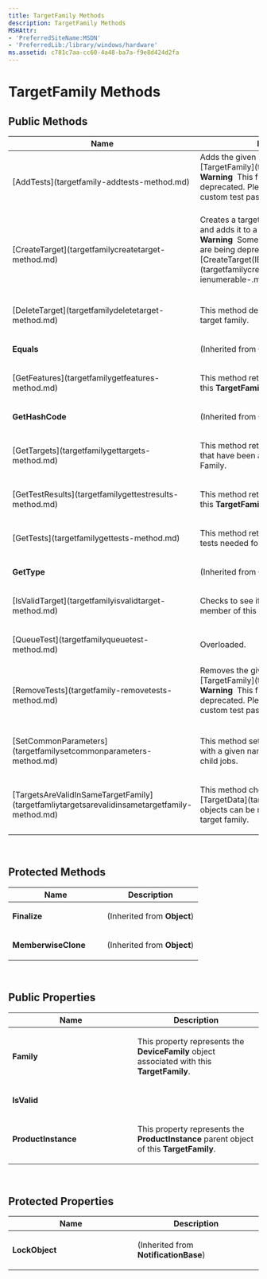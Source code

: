 ```yaml
---
title: TargetFamily Methods
description: TargetFamily Methods
MSHAttr:
- 'PreferredSiteName:MSDN'
- 'PreferredLib:/library/windows/hardware'
ms.assetid: c781c7aa-cc60-4a48-ba7a-f9e8d424d2fa
---
```


# TargetFamily Methods


## <span id="Public-Methods"></span><span id="public_methods"></span><span id="PUBLIC_METHODS"></span>Public Methods


<table>
<colgroup>
<col width="50%" />
<col width="50%" />
</colgroup>
<thead>
<tr class="header">
<th>Name</th>
<th>Description</th>
</tr>
</thead>
<tbody>
<tr class="odd">
<td><p>[AddTests](targetfamily-addtests-method.md)</p></td>
<td>Adds the given Tests to this [TargetFamily](targetfamily-class.md).
<div class="alert">
<strong>Warning</strong>  This functionality is being deprecated. Please use playlists to create custom test pass lists.
</div>
<div>
 
</div></td>
</tr>
<tr class="even">
<td><p>[CreateTarget](targetfamilycreatetarget-method.md)</p></td>
<td>Creates a target from a <strong>TargetData</strong> object, and adds it to a target family.
<div class="alert">
<strong>Warning</strong>  Some overloads of this method are being deprecated. Please use [CreateTarget(IEnumerable&lt;TargetData&gt;)](targetfamilycreatetarget-method--ienumerable-.md).
</div>
<div>
 
</div></td>
</tr>
<tr class="odd">
<td><p>[DeleteTarget](targetfamilydeletetarget-method.md)</p></td>
<td><p>This method deletes a test target from a target family.</p></td>
</tr>
<tr class="even">
<td><p><strong>Equals</strong></p></td>
<td><p>(Inherited from <strong>Object</strong>)</p></td>
</tr>
<tr class="odd">
<td><p>[GetFeatures](targetfamilygetfeatures-method.md)</p></td>
<td><p>This method retrieves a list of features for this <strong>TargetFamily</strong>.</p></td>
</tr>
<tr class="even">
<td><p><strong>GetHashCode</strong></p></td>
<td><p>(Inherited from <strong>Object</strong>)</p></td>
</tr>
<tr class="odd">
<td><p>[GetTargets](targetfamilygettargets-method.md)</p></td>
<td><p>This method retrieves a list of test targets that have been assigned to this Device Family.</p></td>
</tr>
<tr class="even">
<td><p>[GetTestResults](targetfamilygettestresults-method.md)</p></td>
<td><p>This method retrieves a list of results for this <strong>TargetFamily</strong>.</p></td>
</tr>
<tr class="odd">
<td><p>[GetTests](targetfamilygettests-method.md)</p></td>
<td><p>This method retrieves a list of all of the tests needed for this <strong>TargetFamily</strong>.</p></td>
</tr>
<tr class="even">
<td><p><strong>GetType</strong></p></td>
<td><p>(Inherited from <strong>Object</strong>)</p></td>
</tr>
<tr class="odd">
<td><p>[IsValidTarget](targetfamilyisvalidtarget-method.md)</p></td>
<td><p>Checks to see if the TargetData can be a member of this target family.</p></td>
</tr>
<tr class="even">
<td><p>[QueueTest](targetfamilyqueuetest-method.md)</p></td>
<td><p>Overloaded.</p></td>
</tr>
<tr class="odd">
<td><p>[RemoveTests](targetfamily-removetests-method.md)</p></td>
<td>Removes the given Tests from this [TargetFamily](targetfamily-class.md).
<div class="alert">
<strong>Warning</strong>  This functionality is being deprecated. Please use playlists to create custom test pass lists.
</div>
<div>
 
</div></td>
</tr>
<tr class="even">
<td><p>[SetCommonParameters](targetfamilysetcommonparameters-method.md)</p></td>
<td><p>This method sets all of the parameters with a given name to the same value for all child jobs.</p></td>
</tr>
<tr class="odd">
<td><p>[TargetsAreValidInSameTargetFamily](targetfamliytargetsarevalidinsametargetfamily-method.md)</p></td>
<td><p>This method checks to see if the two [TargetData](targetdata-class.md) objects can be members of the same target family.</p></td>
</tr>
</tbody>
</table>

 

## <span id="Protected_Methods"></span><span id="protected_methods"></span><span id="PROTECTED_METHODS"></span>Protected Methods


<table>
<colgroup>
<col width="50%" />
<col width="50%" />
</colgroup>
<thead>
<tr class="header">
<th>Name</th>
<th>Description</th>
</tr>
</thead>
<tbody>
<tr class="odd">
<td><p><strong>Finalize</strong></p></td>
<td><p>(Inherited from <strong>Object</strong>)</p></td>
</tr>
<tr class="even">
<td><p><strong>MemberwiseClone</strong></p></td>
<td><p>(Inherited from <strong>Object</strong>)</p></td>
</tr>
</tbody>
</table>

 

## <span id="Public_Properties"></span><span id="public_properties"></span><span id="PUBLIC_PROPERTIES"></span>Public Properties


<table>
<colgroup>
<col width="50%" />
<col width="50%" />
</colgroup>
<thead>
<tr class="header">
<th>Name</th>
<th>Description</th>
</tr>
</thead>
<tbody>
<tr class="odd">
<td><p><strong>Family</strong></p></td>
<td><p>This property represents the <strong>DeviceFamily</strong> object associated with this <strong>TargetFamily</strong>.</p></td>
</tr>
<tr class="even">
<td><p><strong>IsValid</strong></p></td>
<td><p></p></td>
</tr>
<tr class="odd">
<td><p><strong>ProductInstance</strong></p></td>
<td><p>This property represents the <strong>ProductInstance</strong> parent object of this <strong>TargetFamily</strong>.</p></td>
</tr>
</tbody>
</table>

 

## <span id="Protected_Properties"></span><span id="protected_properties"></span><span id="PROTECTED_PROPERTIES"></span>Protected Properties


<table>
<colgroup>
<col width="50%" />
<col width="50%" />
</colgroup>
<thead>
<tr class="header">
<th>Name</th>
<th>Description</th>
</tr>
</thead>
<tbody>
<tr class="odd">
<td><p><strong>LockObject</strong></p></td>
<td><p>(Inherited from <strong>NotificationBase</strong>)</p></td>
</tr>
</tbody>
</table>

 

 

 






